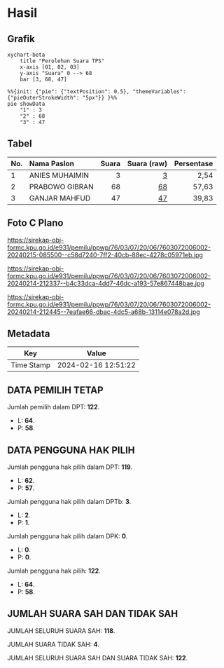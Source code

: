 # Hasil

## Grafik

```mermaid
xychart-beta
    title "Perolehan Suara TPS"
    x-axis [01, 02, 03]
    y-axis "Suara" 0 --> 68
    bar [3, 68, 47]
```

```mermaid
%%{init: {"pie": {"textPosition": 0.5}, "themeVariables": {"pieOuterStrokeWidth": "5px"}} }%%
pie showData
    "1" : 3
    "2" : 68
    "3" : 47
```

## Tabel

| No. | Nama Paslon    | Suara | Suara (raw) | Persentase |
|:--- |:-------------- | -----:| -----------:| ----------:|
| 1   | ANIES MUHAIMIN | 3     | [3][p-1]    | 2,54       |
| 2   | PRABOWO GIBRAN | 68    | [68][p-2]   | 57,63      |
| 3   | GANJAR MAHFUD  | 47    | [47][p-3]   | 39,83      |


[p-1]: https://github.com/gigit-pemilu/pemilu-2024-76-sulawesi-barat/blob/main/pilpres/hitung-suara/sub/76-sulawesi-barat/sub/03-mamasa/sub/07-messawa/sub/2006-matande/sub/002-tps/sub/paslon-1.txt
[p-2]: https://github.com/gigit-pemilu/pemilu-2024-76-sulawesi-barat/blob/main/pilpres/hitung-suara/sub/76-sulawesi-barat/sub/03-mamasa/sub/07-messawa/sub/2006-matande/sub/002-tps/sub/paslon-2.txt
[p-3]: https://github.com/gigit-pemilu/pemilu-2024-76-sulawesi-barat/blob/main/pilpres/hitung-suara/sub/76-sulawesi-barat/sub/03-mamasa/sub/07-messawa/sub/2006-matande/sub/002-tps/sub/paslon-3.txt

## Foto C Plano

https://sirekap-obj-formc.kpu.go.id/e931/pemilu/ppwp/76/03/07/20/06/7603072006002-20240215-085500--c58d7240-7ff2-40cb-88ec-4278c05971eb.jpg

https://sirekap-obj-formc.kpu.go.id/e931/pemilu/ppwp/76/03/07/20/06/7603072006002-20240214-212337--b4c33dca-4dd7-46dc-a193-57e867448bae.jpg

https://sirekap-obj-formc.kpu.go.id/e931/pemilu/ppwp/76/03/07/20/06/7603072006002-20240214-212445--7eafae66-dbac-4dc5-a68b-13114e078a2d.jpg


## Metadata

| Key        | Value               |
| ---------- | ------------------- |
| Time Stamp | 2024-02-16 12:51:22 |


## DATA PEMILIH TETAP

Jumlah pemilih dalam DPT: **122**.
 * L: **64**.
 * P: **58**.

## DATA PENGGUNA HAK PILIH

Jumlah pengguna hak pilih dalam DPT: **119**.
 * L: **62**.
 * P: **57**.

Jumlah pengguna hak pilih dalam DPTb: **3**.
 * L: **2**.
 * P: **1**.

Jumlah pengguna hak pilih dalam DPK: **0**.
 * L: **0**.
 * P: **0**.

Jumlah pengguna hak pilih: **122**.
 * L: **64**.
 * P: **58**.

## JUMLAH SUARA SAH DAN TIDAK SAH

JUMLAH SELURUH SUARA SAH: **118**.

JUMLAH SUARA TIDAK SAH: **4**.

JUMLAH SELURUH SUARA SAH DAN SUARA TIDAK SAH: **122**.


